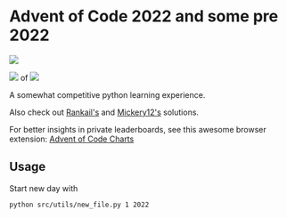 # Advent of Code 2022 and some pre 2022

![](https://img.shields.io/badge/stars%20⭐-4-yellow)

![](https://img.shields.io/badge/days%20completed-2-red) of ![](https://img.shields.io/badge/day%20📅-3-blue)

A somewhat competitive python learning experience.

Also check out [Rankail's](https://github.com/Rankail/AdventOfCode) and 
[Mickery12's](https://github.com/Mickery12/Advent-of-Code) solutions.

For better insights in private leaderboards, see this awesome browser extension: 
[Advent of Code Charts](https://github.com/jeroenheijmans/advent-of-code-charts)

## Usage

Start new day with

```shell
python src/utils/new_file.py 1 2022
```